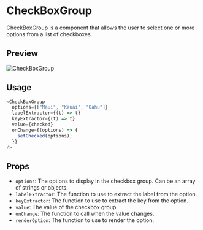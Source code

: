 # CheckBoxGroup

CheckBoxGroup is a component that allows the user to select one or more options from a list of checkboxes.

## Preview

![CheckBoxGroup](@site/static/img/components/checkboxgroup.png)

## Usage

```typescript
<CheckBoxGroup
  options={["Maui", "Kauai", "Oahu"]}
  labelExtractor={(t) => t}
  keyExtractor={(t) => t}
  value={checked}
  onChange={(options) => {
    setChecked(options);
  }}
/>
```

## Props

- `options`: The options to display in the checkbox group. Can be an array of strings or objects.
- `labelExtractor`: The function to use to extract the label from the option.
- `keyExtractor`: The function to use to extract the key from the option.
- `value`: The value of the checkbox group.
- `onChange`: The function to call when the value changes.
- `renderOption`: The function to use to render the option.
